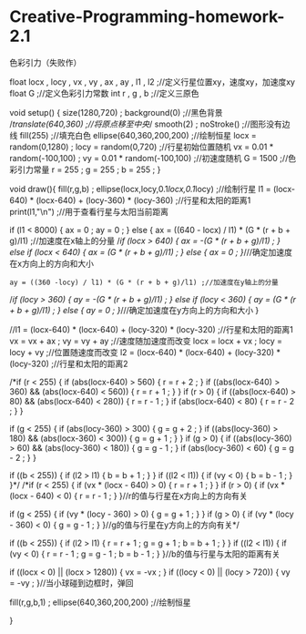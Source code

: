 # Creative-Programming-homework-2.1
色彩引力（失败作）


float locx , locy , vx , vy , ax , ay , l1 , l2 ;//定义行星位置xy，速度xy，加速度xy
float G ;//定义色彩引力常数
int r , g , b ;//定义三原色


void setup() {
  size(1280,720) ;
  background(0) ;//黑色背景
  /*translate(640,360) ;//将原点移至中央*/
  smooth(2) ;
  noStroke() ;//图形没有边线
  fill(255) ;//填充白色
  ellipse(640,360,200,200) ;//绘制恒星
  locx = random(0,1280) ;
  locy = random(0,720) ;//行星初始位置随机
  vx = 0.01 * random(-100,100) ;
  vy = 0.01 * random(-100,100) ;//初速度随机
  G = 1500 ;//色彩引力常量
  r = 255 ;
  g = 255 ;
  b = 255 ;
}


void draw(){
  fill(r,g,b) ;
  ellipse(locx,locy,0.1*locx,0.1*locy) ;//绘制行星
  l1 = (locx-640) * (locx-640) + (locy-360) * (locy-360) ;//行星和太阳的距离1
  print(l1,"\n") ;//用于查看行星与太阳当前距离
  
  if (l1 < 8000) {
    ax = 0 ;
    ay = 0 ;
  }
  else {
    ax = ((640 - locx) / l1) * (G * (r + b + g)/l1) ;//加速度在x轴上的分量
  /*if (locx > 640) {
    ax = -(G * (r + b + g)/l1) ;
  }
  else if (locx < 640) {
    ax = (G * (r + b + g)/l1) ;
  }
  else {
    ax = 0 ;
  }*///确定加速度在x方向上的方向和大小
  
    ay = ((360 -locy) / l1) * (G * (r + b + g)/l1) ;//加速度在y轴上的分量
  /*if (locy > 360) {
    ay = -(G * (r + b + g)/l1) ;
  }
  else if (locy < 360) {
    ay = (G * (r + b + g)/l1) ;
  }
  else {
    ay = 0 ;
  }*///确定加速度在y方向上的方向和大小
  }
  
  //l1 = (locx-640) * (locx-640) + (locy-320) * (locy-320) ;//行星和太阳的距离1
  vx = vx + ax ;
  vy = vy + ay ;//速度随加速度而改变
  locx = locx + vx ;
  locy = locy + vy ;//位置随速度而改变
  l2 = (locx-640) * (locx-640) + (locy-320) * (locy-320) ;//行星和太阳的距离2
  
  
/*if (r < 255) {
    if (abs(locx-640) > 560) {
      r = r + 2 ;
    }
    if ((abs(locx-640) > 360) && (abs(locx-640) < 560)) {
      r = r + 1 ;
    }
  }
  if (r > 0) {
    if ((abs(locx-640) > 80) && (abs(locx-640) < 280)) {
      r = r - 1 ;
    }
    if (abs(locx-640) < 80) {
      r = r - 2 ;
    }
  }
  
  if (g < 255) {
    if (abs(locy-360) > 300) {
      g = g + 2 ;
    }
    if ((abs(locy-360) > 180) && (abs(locx-360) < 300)) {
      g = g + 1 ;
    }
  }
  if (g > 0) {
    if ((abs(locy-360) > 60) && (abs(locy-360) < 180)) {
      g = g - 1 ;
    }
    if (abs(locy-360) < 60) {
      g = g - 2 ;
    }
  }
      
  if ((b < 255)) {
    if (l2 > l1) {
      b = b + 1 ;
    }
  }
  if ((l2 < l1)) {
      if (vy < 0) {
        b = b - 1 ;
      }
  }*/
/*if (r < 255) {
    if (vx * (locx - 640) > 0) {
      r = r + 1 ;
    }
  }
  if (r > 0) {
      if (vx * (locx - 640) < 0) {
        r = r - 1 ;
      }
  }//r的值与行星在x方向上的方向有关
  
  if (g < 255) {
    if (vy * (locy - 360) > 0) {
      g = g + 1 ;
    }
  }
  if (g > 0) {
      if (vy * (locy - 360) < 0) {
        g = g - 1 ;
      }
  }//g的值与行星在y方向上的方向有关*/
      
  if ((b < 255)) {
    if (l2 > l1) {
      r = r + 1 ;
      g = g + 1 ;
      b = b + 1 ;
    }
  }
  if ((l2 < l1)) {
      if (vy < 0) {
        r = r - 1 ;
        g = g - 1 ;
        b = b - 1 ;
      }
  }//b的值与行星与太阳的距离有关
  
  
  if ((locx < 0) || (locx > 1280)) {
    vx = -vx ;
  }
  if ((locy < 0) || (locy > 720)) {
    vy = -vy ;
  }//当小球碰到边框时，弹回
  
  fill(r,g,b,1) ;
  ellipse(640,360,200,200) ;//绘制恒星
  
}
